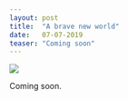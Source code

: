 ```yaml
---
layout: post
title:  "A brave new world"
date:   07-07-2019
teaser: "Coming soon"
---
```


<img src="{{ site.baseurl }}/images/road_timelapse.png" class="fit image">

Coming soon.
